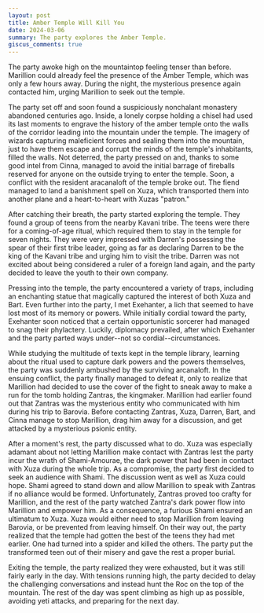 ```yaml
---
layout: post
title: Amber Temple Will Kill You
date: 2024-03-06
summary: The party explores the Amber Temple.
giscus_comments: true
---
```


The party awoke high on the mountaintop feeling tenser than before. Marillion could already feel the presence of the Amber Temple, which was only a few hours away. During the night, the mysterious presence again contacted him, urging Marillion to seek out the temple.

The party set off and soon found a suspiciously nonchalant monastery abandoned centuries ago. Inside, a lonely corpse holding a chisel had used its last moments to engrave the history of the amber temple onto the walls of the corridor leading into the mountain under the temple. The imagery of wizards capturing maleficient forces and sealing them into the mountain, just to have them escape and corrupt the minds of the temple's inhabitants, filled the walls. Not deterred, the party pressed on and, thanks to some good intel from Cinna, managed to avoid the initial barrage of fireballs reserved for anyone on the outside trying to enter the temple. Soon, a conflict with the resident aracanaloft of the temple broke out. The fiend managed to land a banishment spell on Xuza, which transported them into another plane and a heart-to-heart with Xuzas "patron."

After catching their breath, the party started exploring the temple. They found a group of teens from the nearby Kavani tribe. The teens were there for a coming-of-age ritual, which required them to stay in the temple for seven nights. They were very impressed with Darren's possessing the spear of their first tribe leader, going as far as declaring Darren to be the king of the Kavani tribe and urging him to visit the tribe. Darren was not excited about being considered a ruler of a foreign land again, and the party decided to leave the youth to their own company.

Pressing into the temple, the party encountered a variety of traps, including an enchanting statue that magically captured the interest of both Xuza and Bart. Even further into the party, I met Exehanter, a lich that seemed to have lost most of its memory or powers. While initially cordial toward the party, Exehanter soon noticed that a certain opportunistic sorcerer had managed to snag their phylactery. Luckily, diplomacy prevailed, after which Exehanter and the party parted ways under--not so cordial--circumstances.

While studying the multitude of texts kept in the temple library, learning about the ritual used to capture dark powers and the powers themselves, the party was suddenly ambushed by the surviving arcanaloft. In the ensuing conflict, the party finally managed to defeat it, only to realize that Marillion had decided to use the cover of the fight to sneak away to make a run for the tomb holding Zantras, the kingmaker. Marillion had earlier found out that Zantras was the mysterious entity who communicated with him during his trip to Barovia. Before contacting Zantras, Xuza, Darren, Bart, and Cinna manage to stop Marillion, drag him away for a discussion, and get attacked by a mysterious psionic entity.

After a moment's rest, the party discussed what to do. Xuza was especially adamant about not letting Marillion make contact with Zantras lest the party incur the wrath of Shami-Amourae, the dark power that had been in contact with Xuza during the whole trip. As a compromise, the party first decided to seek an audience with Shami. The discussion went as well as Xuza could hope. Shami agreed to stand down and allow Marillion to speak with Zantras if no alliance would be formed. Unfortunately, Zantras proved too crafty for Marillion, and the rest of the party watched Zantra's dark power flow into Marillion and empower him. As a consequence, a furious Shami ensured an ultimatum to Xuza. Xuza would either need to stop Marillion from leaving Barovia, or be prevented from leaving himself. On their way out, the party realized that the temple had gotten the best of the teens they had met earlier. One had turned into a spider and killed the others. The party put the transformed teen out of their misery and gave the rest a proper burial.

Exiting the temple, the party realized they were exhausted, but it was still fairly early in the day. With tensions running high, the party decided to delay the challenging conversations and instead hunt the Roc on the top of the mountain. The rest of the day was spent climbing as high up as possible, avoiding yeti attacks, and preparing for the next day.
